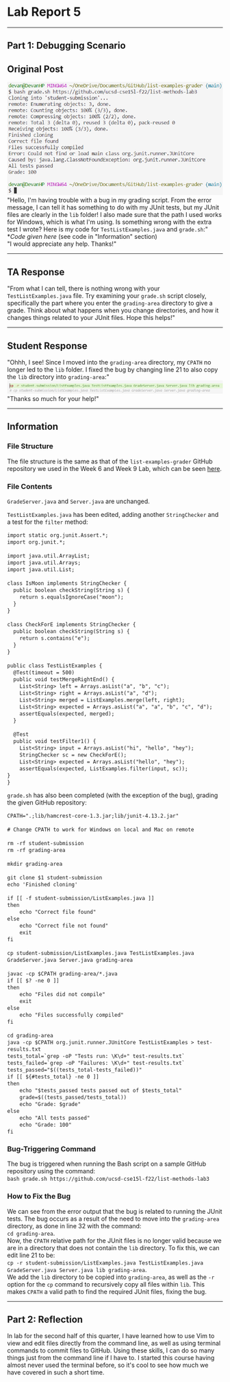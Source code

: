 # Lab Report 5
---
## Part 1: Debugging Scenario

## Original Post
![Screenshot of terminal output](lab5images/terminal_output.png)\
"Hello, I'm having trouble with a bug in my grading script. From the error message, I can tell it has something to do with my JUnit tests, but my JUnit files are clearly in the `lib` folder! I also made sure that the path I used works for Windows, which is what I'm using. Is something wrong with the extra test I wrote? Here is my code for `TestListExamples.java` and `grade.sh`:"\
**Code given here* (see code in "Information" section)\
"I would appreciate any help. Thanks!"

---
## TA Response
"From what I can tell, there is nothing wrong with your `TestListExamples.java` file. Try examining your `grade.sh` script closely, specifically the part where you enter the `grading-area` directory to give a grade. Think about what happens when you change directories, and how it changes things related to your JUnit files. Hope this helps!"

---
## Student Response
"Ohhh, I see! Since I moved into the `grading-area` directory, my `CPATH` no longer led to the `lib` folder. I fixed the bug by changing line 21 to also copy the `lib` directory into `grading-area`:"\
![Screenshot of old vs. new line](lab5images/edited_line.png)\
"Thanks so much for your help!"

---
## Information

### File Structure
The file structure is the same as that of the `list-examples-grader` GitHub repository we used in the Week 6 and Week 9 Lab, which can be seen [here](https://github.com/ucsd-cse15l-s23/list-examples-grader/tree/main).

### File Contents
`GradeServer.java` and `Server.java` are unchanged.

`TestListExamples.java` has been edited, adding another `StringChecker` and a test for the `filter` method:
```
import static org.junit.Assert.*;
import org.junit.*;

import java.util.ArrayList;
import java.util.Arrays;
import java.util.List;

class IsMoon implements StringChecker {
  public boolean checkString(String s) {
    return s.equalsIgnoreCase("moon");
  }
}

class CheckForE implements StringChecker {
  public boolean checkString(String s) {
    return s.contains("e");
  }
}

public class TestListExamples {
  @Test(timeout = 500)
  public void testMergeRightEnd() {
    List<String> left = Arrays.asList("a", "b", "c");
    List<String> right = Arrays.asList("a", "d");
    List<String> merged = ListExamples.merge(left, right);
    List<String> expected = Arrays.asList("a", "a", "b", "c", "d");
    assertEquals(expected, merged);
  }

  @Test
  public void testFilter1() {
    List<String> input = Arrays.asList("hi", "hello", "hey");
    StringChecker sc = new CheckForE();
    List<String> expected = Arrays.asList("hello", "hey");
    assertEquals(expected, ListExamples.filter(input, sc));
}
}
```

`grade.sh` has also been completed (with the exception of the bug), grading the given GitHub repository:
```
CPATH=".;lib/hamcrest-core-1.3.jar;lib/junit-4.13.2.jar"

# Change CPATH to work for Windows on local and Mac on remote

rm -rf student-submission
rm -rf grading-area

mkdir grading-area

git clone $1 student-submission
echo 'Finished cloning'

if [[ -f student-submission/ListExamples.java ]]
then
    echo "Correct file found"
else
    echo "Correct file not found"
    exit
fi

cp student-submission/ListExamples.java TestListExamples.java GradeServer.java Server.java grading-area

javac -cp $CPATH grading-area/*.java
if [[ $? -ne 0 ]]
then
    echo "Files did not compile"
    exit
else
    echo "Files successfully compiled"
fi

cd grading-area
java -cp $CPATH org.junit.runner.JUnitCore TestListExamples > test-results.txt
tests_total=`grep -oP "Tests run: \K\d+" test-results.txt`
tests_failed=`grep -oP "Failures: \K\d+" test-results.txt`
tests_passed="$((tests_total-tests_failed))"
if [[ ${#tests_total} -ne 0 ]]
then
    echo "$tests_passed tests passed out of $tests_total"
    grade=$((tests_passed/tests_total))
    echo "Grade: $grade"
else
    echo "All tests passed"
    echo "Grade: 100"
fi
```

### Bug-Triggering Command
The bug is triggered when running the Bash script on a sample GitHub repository using the command:\
`bash grade.sh https://github.com/ucsd-cse15l-f22/list-methods-lab3`

### How to Fix the Bug
We can see from the error output that the bug is related to running the JUnit tests. The bug occurs as a result of the need to move into the `grading-area` directory, as done in line 32 with the command:\
`cd grading-area`.\
Now, the `CPATH` relative path for the JUnit files is no longer valid because we are in a directory that does not contain the `lib` directory. To fix this, we can edit line 21 to be:\
`cp -r student-submission/ListExamples.java TestListExamples.java GradeServer.java Server.java lib grading-area`.\
We add the `lib` directory to be copied into `grading-area`, as well as the `-r` option for the `cp` command to recursively copy all files within `lib`. This makes `CPATH` a valid path to find the required JUnit files, fixing the bug.

---
## Part 2: Reflection
In lab for the second half of this quarter, I have learned how to use Vim to view and edit files directly from the command line, as well as using terminal commands to commit files to GitHub. Using these skills, I can do so many things just from the command line if I have to. I started this course having almost never used the terminal before, so it's cool to see how much we have covered in such a short time.

